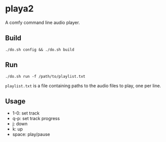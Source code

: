 # playa2

A comfy command line audio player.

## Build

```
./do.sh config && ./do.sh build
```

## Run

```
./do.sh run -f /path/to/playlist.txt
```

`playlist.txt` is a file containing paths to the audio files to play, one per line.

## Usage

* 1-0: set track
* q-p: set track progress
* j: down
* k: up
* space: play/pause
